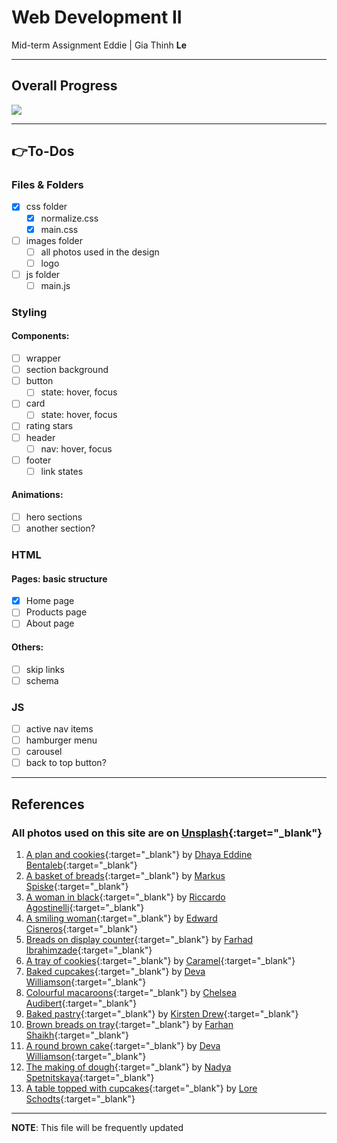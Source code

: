 # Web Development II

Mid-term Assignment
Eddie | Gia Thinh **Le**

---

## Overall Progress

![](https://geps.dev/progress/20)

---

## :point_right:To-Dos

### Files & Folders

- [x] css folder
  - [x] normalize.css
  - [x] main.css
- [ ] images folder
  - [ ] all photos used in the design
  - [ ] logo
- [ ] js folder
  - [ ] main.js

### Styling

#### Components:

- [ ] wrapper
- [ ] section background
- [ ] button
  - [ ] state: hover, focus
- [ ] card
  - [ ] state: hover, focus
- [ ] rating stars
- [ ] header
  - [ ] nav: hover, focus
- [ ] footer
  - [ ] link states

#### Animations:

- [ ] hero sections
- [ ] another section?

### HTML

#### Pages: basic structure

- [x] Home page
- [ ] Products page
- [ ] About page

#### Others:

- [ ] skip links
- [ ] schema

### JS

- [ ] active nav items
- [ ] hamburger menu
- [ ] carousel
- [ ] back to top button?

---

## References

### All photos used on this site are on [Unsplash](https://unsplash.com){:target="\_blank"}

1. [A plan and cookies](https://unsplash.com/photos/four-chocolate-cupcakes-1enpRvltI_k){:target="\_blank"} by [Dhaya Eddine Bentaleb](https://unsplash.com/@dhayaeddinebentaleb){:target="\_blank"}
2. [A basket of breads](https://unsplash.com/photos/baked-bread-on-brown-wicker-bowl-q0UBzw-FKE4){:target="\_blank"} by [Markus Spiske](https://unsplash.com/@markusspiske){:target="\_blank"}
3. [A woman in black](https://unsplash.com/photos/woman-in-black-long-sleeve-dress-standing-beside-white-railings-near-body-of-water-during-daytime-ZrjwI-7xlJk){:target="\_blank"} by [Riccardo Agostinelli](https://unsplash.com/@riccardoagostinelli){:target="\_blank"}
4. [A smiling woman](https://unsplash.com/photos/smiling-woman-in-shallow-focus-photography-_H6wpor9mjs){:target="\_blank"} by [Edward Cisneros](https://unsplash.com/@everythingcaptured){:target="\_blank"}
5. [Breads on display counter](https://unsplash.com/photos/brown-bread-on-clear-glass-display-counter-I0Vb0DejVZ0){:target="\_blank"} by [Farhad Ibrahimzade](https://unsplash.com/@ferhadd){:target="\_blank"}
6. [A tray of cookies](https://unsplash.com/photos/a-tray-of-cookies-with-yellow-stars-on-them-a-WtnXm8uSM){:target="\_blank"} by [Caramel](https://unsplash.com/@caramelconsulting){:target="\_blank"}
7. [Baked cupcakes](https://unsplash.com/photos/baked-cupcake-S2jw81lfrG0){:target="\_blank"} by [Deva Williamson](https://unsplash.com/@biglaughkitchen){:target="\_blank"}
8. [Colourful macaroons](https://unsplash.com/photos/french-macaroons-with-different-colors-hV1gChgMa-k){:target="\_blank"} by [Chelsea Audibert](https://unsplash.com/@chelseaaudibert){:target="\_blank"}
9. [Baked pastry](https://unsplash.com/photos/baked-pastry-on-bowl-n49BjsFf5dI){:target="\_blank"} by [Kirsten Drew](https://unsplash.com/@k_drew){:target="\_blank"}
10. [Brown breads on tray](https://unsplash.com/photos/brown-bread-on-black-tray-rVOIf6tc5DU){:target="\_blank"} by [Farhan Shaikh](https://unsplash.com/@thesliceofliving){:target="\_blank"}
11. [A round brown cake](https://unsplash.com/photos/round-brown-cake-bLnJi-GKwhw){:target="\_blank"} by [Deva Williamson](https://unsplash.com/@biglaughkitchen){:target="\_blank"}
12. [The making of dough](https://unsplash.com/photos/person-making-dough-beside-brown-wooden-rolling-pin-tOYiQxF9-Ys){:target="\_blank"} by [Nadya Spetnitskaya](https://unsplash.com/@kiboka){:target="\_blank"}
13. [A table topped with cupcakes](https://unsplash.com/photos/a-table-topped-with-cupcakes-covered-in-frosting-FIxdY7jOBus){:target="\_blank"} by [Lore Schodts](https://unsplash.com/@lore_schodts){:target="\_blank"}

---

**NOTE**: This file will be frequently updated
